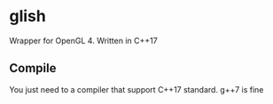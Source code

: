 # glish

Wrapper for OpenGL 4.
Written in C++17


## Compile
You just need to a compiler that support C++17 standard. g++7 is fine
